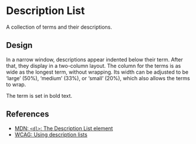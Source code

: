 <!-- @license CC0-1.0 -->

# Description List

A collection of terms and their descriptions.

## Design

In a narrow window, descriptions appear indented below their term.
After that, they display in a two-column layout.
The column for the terms is as wide as the longest term, without wrapping.
Its width can be adjusted to be ‘large’ (50%), ‘medium’ (33%), or ‘small’ (20%), which also allows the terms to wrap.

The term is set in bold text.

## References

- [MDN: `<dl>`: The Description List element](https://developer.mozilla.org/en-US/docs/Web/HTML/Element/dl)
- [WCAG: Using description lists](https://www.w3.org/WAI/WCAG22/Techniques/html/H40)
